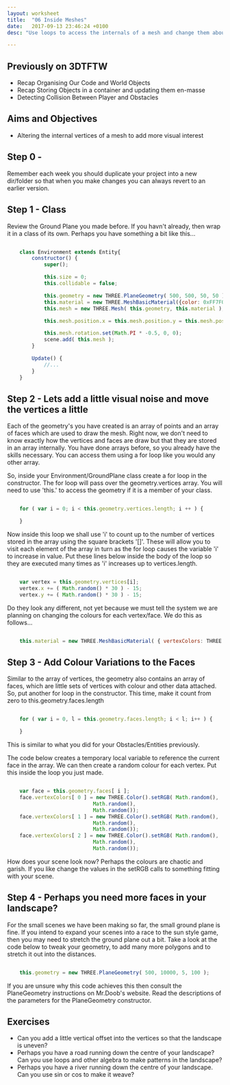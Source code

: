 ```yaml
---
layout: worksheet
title:  "06 Inside Meshes"
date:   2017-09-13 23:46:24 +0100
desc: "Use loops to access the internals of a mesh and change them about"

---
```


## Previously on 3DTFTW
- Recap Organising Our Code and World Objects
- Recap Storing Objects in a container and updating them en-masse
- Detecting Collision Between Player and Obstacles

## Aims and Objectives
- Altering the internal vertices of a mesh to add more visual interest

## Step 0 -
Remember each week you should duplicate your project into a new dir/folder so that when you make changes you can always revert to an earlier version.

## Step 1 - Class
Review the Ground Plane you made before. If you havn't already, then wrap it in a class of its own.
Perhaps you have something a bit like this...

~~~ javascript

	class Environment extends Entity{
		constructor() {
			super();

			this.size = 0;
			this.collidable = false;

			this.geometry = new THREE.PlaneGeometry( 500, 500, 50, 50 );
			this.material = new THREE.MeshBasicMaterial({color: 0xFF7F00});
			this.mesh = new THREE.Mesh( this.geometry, this.material );

			this.mesh.position.x = this.mesh.position.y = this.mesh.position.z = 0;

	        this.mesh.rotation.set(Math.PI * -0.5, 0, 0);
			scene.add( this.mesh );
		}

	    Update() {
			//...
	    }
	}

~~~

## Step 2 - Lets add a little visual noise and move the vertices a little

Each of the geometry's you have created is an array of points and an array of faces which are used to draw the mesh. Right now, we don't need to know exactly how the vertices and faces are draw but that they are stored in an array internally.  You have done arrays before, so you already have the skills necessary. You can access them using a for loop like you would any other array.

So, inside your Environment/GroundPlane class create a for loop in the constructor. The for loop will pass over the geometry.vertices array. You will need to use 'this.' to access the geometry if it is a member of your class.

~~~ javascript

	for ( var i = 0; i < this.geometry.vertices.length; i ++ ) {

	}

~~~~

Now inside this loop we shall use 'i' to count up to the number of vertices stored in the array using the square brackets '[]'. These will allow you to visit each element of the array in turn as the for loop causes the variable 'i' to increase in value. Put these lines below inside the body of the loop so they are executed many times as 'i' increases up to vertices.length.

~~~ javascript

	var vertex = this.geometry.vertices[i];
	vertex.x += ( Math.random() * 30 ) - 15;
	vertex.y += ( Math.random() * 30 ) - 15;

~~~~

Do they look any different, not yet because we must tell the system we are planning on changing the colours for each vertex/face. We do this as follows...


~~~ javascript

	this.material = new THREE.MeshBasicMaterial( { vertexColors: THREE.VertexColors } );

~~~

## Step 3 - Add Colour Variations to the Faces

Similar to the array of vertices, the geometry also contains an array of faces, which are little sets of vertices with colour and other data attached.
So, put another for loop in the constructor. This time, make it count from zero to this.geometry.faces.length

~~~ javascript

	for ( var i = 0, l = this.geometry.faces.length; i < l; i++ ) {

	}

~~~

This is similar to what you did for your Obstacles/Entities previously.

The code below creates a temporary local variable to reference the current face in the array. We can then create a random colour for each vertex. Put this inside the loop you just made.

~~~ javascript

	var face = this.geometry.faces[ i ];
	face.vertexColors[ 0 ] = new THREE.Color().setRGB( Math.random(),
							Math.random(),
							Math.random());
	face.vertexColors[ 1 ] = new THREE.Color().setRGB( Math.random(),
							Math.random(),
							Math.random());
	face.vertexColors[ 2 ] = new THREE.Color().setRGB( Math.random(),
							Math.random(),
							Math.random());

~~~

How does your scene look now? Perhaps the colours are chaotic and garish. If you like change the values in the setRGB calls to something fitting with your scene.

## Step 4 - Perhaps you need more faces in your landscape?

For the small scenes we have been making so far, the small ground plane is fine. If you intend to expand your scenes into a race to the sun style game, then you may need to stretch the ground plane out a bit. Take a look at the code below to tweak your geometry, to add many more polygons and to stretch it out into the distances.

~~~ javascript

    this.geometry = new THREE.PlaneGeometry( 500, 10000, 5, 100 );

~~~

If you are unsure why this code achieves this then consult the PlaneGeometry instructions on Mr.Doob's website. Read the descriptions of the parameters for the PlaneGeometry constructor.


## Exercises

- Can you add a little vertical offset into the vertices so that the landscape is uneven?
- Perhaps you have a road running down the centre of your landscape? Can you use loops and other algebra to make patterns in the landscape?
- Perhaps you have a river running down the centre of your landscape. Can you use sin or cos to make it weave?
